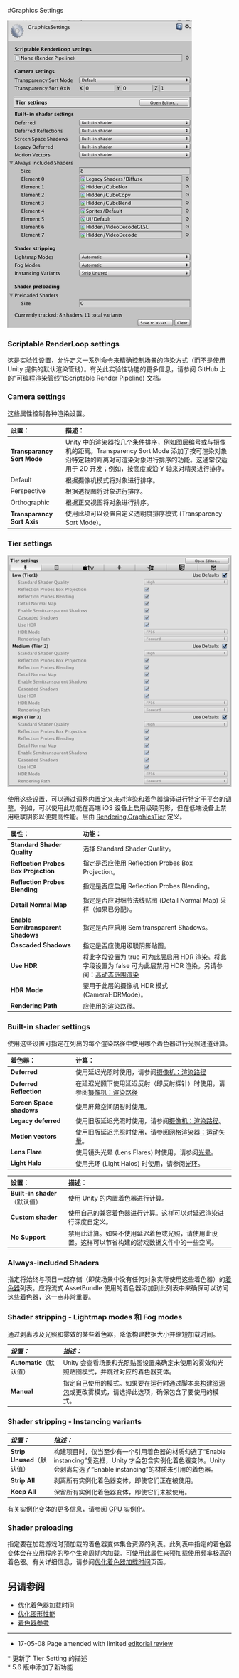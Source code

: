 #Graphics Settings

![](../uploads/Main/GraphicsSettings.png) 

### Scriptable RenderLoop settings

这是实验性设置，允许定义一系列命令来精确控制场景的渲染方式（而不是使用 Unity 提供的默认渲染管线）。有关此实验性功能的更多信息，请参阅 GitHub 上的“可编程渲染管线”(Scriptable Render Pipeline) 文档。

### Camera settings

这些属性控制各种渲染设置。

|**设置：** |**描述：** |
|:---|:---|
|**Transparancy Sort Mode**| Unity 中的渲染器按几个条件排序，例如图层编号或与摄像机的距离。Transparency Sort Mode 添加了按可渲染对象沿特定轴的距离对可渲染对象进行排序的功能。这通常仅适用于 2D 开发；例如，按高度或沿 Y 轴来对精灵进行排序。|
|Default| 根据摄像机模式将对象进行排序。 |
|Perspective| 根据透视图将对象进行排序。|
|Orthographic| 根据正交视图将对象进行排序。 |
|**Transparancy Sort Axis**| 使用此项可以设置自定义透明度排序模式 (Transparency Sort Mode)。|


### Tier settings


![PlayerSettings Inspector 窗口中显示的 Tier Settings](../uploads/Main/GraphicsSettings2.png)

使用这些设置，可以通过调整内置定义来对渲染和着色器编译进行特定于平台的调整。例如，可以使用此功能在高端 iOS 设备上启用级联阴影，但在低端设备上禁用级联阴影以便提高性能。层由 [Rendering.GraphicsTier](../ScriptReference/Rendering.GraphicsTier.html) 定义。

|**属性：** |**功能：** |
|:---|:---|
|__Standard Shader Quality__|选择 Standard Shader Quality。| 
|__Reflection Probes Box Projection__|指定是否应使用 Reflection Probes Box Projection。| 
|__Reflection Probes Blending__|指定是否应启用 Reflection Probes Blending。| 
|__Detail Normal Map__|指定是否应对细节法线贴图 (Detail Normal Map) 采样（如果已分配）。| 
|__Enable Semitransparent Shadows__|指定是否应启用 Semitransparent Shadows。| 
|__Cascaded Shadows__|指定是否应使用级联阴影贴图。|
|__Use HDR__|将此字段设置为 true 可为此层启用 HDR 渲染。将此字段设置为 false 可为此层禁用 HDR 渲染。另请参阅：[高动态范围渲染](HDR.html)|
|__HDR Mode__|要用于此层的摄像机 HDR 模式 (CameraHDRMode)。|
|__Rendering Path__|应使用的渲染路径。|

### Built-in shader settings


使用这些设置可指定在列出的每个渲染路径中使用哪个着色器进行光照通道计算。

|**着色器：** |**计算：** |
|:---|:---|
|__Deferred__|使用延迟光照时使用，请参阅[摄像机：渲染路径](class-Camera.html) | 
|__Deferred Reflection__|在延迟光照下使用延迟反射（即反射探针）时使用，请参阅[摄像机：渲染路径](class-Camera.html) | 
|__Screen Space shadows__|使用屏幕空间阴影时使用。| 
|__Legacy deferred__|使用旧版延迟光照时使用，请参阅[摄像机：渲染路径](class-Camera.html)。| 
|__Motion vectors__|使用旧版延迟光照时使用，请参阅[网格渲染器：运动矢量](class-MeshRenderer.html)。| 
|__Lens Flare__|使用镜头光晕 (Lens Flares) 时使用，请参阅[光晕](class-Flare.html)。| 
|__Light Halo__|使用光环 (Light Halos) 时使用，请参阅[光环](class-Halo.html)。| 

|**设置：** |**描述：** |
|:---|:---|
|__Built-in shader__（默认值）| 使用 Unity 的内置着色器进行计算。 |
|__Custom shader__| 使用自己的兼容着色器进行计算。这样可以对延迟渲染进行深度自定义。 |
|__No Support__| 禁用此计算。如果不使用延迟着色或光照，请使用此设置。这样可以节省构建的游戏数据文件中的一些空间。 |

### Always-included Shaders

指定将始终与项目一起存储（即使场景中没有任何对象实际使用这些着色器）的[着色器](class-Shader.html)列表。应将流式 AssetBundle 使用的着色器添加到此列表中来确保可以访问这些着色器，这一点非常重要。

### Shader stripping - Lightmap modes 和 Fog modes

通过剥离涉及光照和雾效的某些着色器，降低构建数据大小并缩短加载时间。

|**_设置：_** |**_描述：_** |
|:---|:---|
|__Automatic__（默认值）| Unity 会查看场景和光照贴图设置来确定未使用的雾效和光照贴图模式，并跳过对应的着色器变体。 |
|__Manual__| 指定自己使用的模式。如果要在运行时通过脚本来[构建资源包](AssetBundles-Building.html)或更改雾模式，请选择此选项，确保包含了要使用的模式。 |

### Shader stripping - Instancing variants

|**_设置：_** |**_描述：_** |
|:---|:---|
|__Strip Unused__（默认值）| 构建项目时，仅当至少有一个引用着色器的材质勾选了“Enable instancing”复选框，Unity 才会包含实例化着色器变体。Unity 会剥离勾选了“Enable instancing”的材质未引用的着色器。  |
|__Strip All__| 剥离所有实例化着色器变体，即使它们正在被使用。|
|__Keep All__| 保留所有实例化着色器变体，即使它们未被使用。|

有关实例化变体的更多信息，请参阅 [GPU 实例化](GPUInstancing.html)。

### Shader preloading

指定要在加载游戏时预加载的着色器变体集合资源的列表。此列表中指定的着色器变体会在应用程序的整个生命周期内加载。可使用此属性来预加载使用频率极高的着色器。有关详细信息，请参阅[优化着色器加载时间](OptimizingShaderLoadTime.html)页面。


## 另请参阅

* [优化着色器加载时间](OptimizingShaderLoadTime.html)
* [优化图形性能](OptimizingGraphicsPerformance.html)
* [着色器参考](SL-Shader.html)

----

* <span class="page-edit">17-05-08 Page amended with limited [editorial review](DocumentationEditorialReview.html)
</span>
* <span class="page-history">更新了 Tier Setting 的描述</span><br/>
* <span class="page-history">5.6 版中添加了新功能</span><br/>

